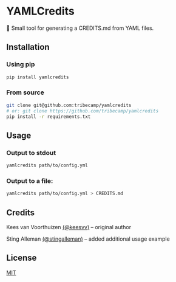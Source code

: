 # YAMLCredits

📜 Small tool for generating a CREDITS.md from YAML files.

## Installation

### Using pip

```python
pip install yamlcredits
```

### From source

```bash
git clone git@github.com:tribecamp/yamlcredits
# or: git clone https://github.com/tribecamp/yamlcredits
pip install -r requirements.txt
```

## Usage

### Output to stdout

```bash
yamlcredits path/to/config.yml
```

### Output to a file:

```bash
yamlcredits path/to/config.yml > CREDITS.md
```

## Credits

Kees van Voorthuizen [(@keesvv)](https://github.com/keesvv) – original author

Sting Alleman [(@stingalleman)](https://github.com/stingalleman) – added additional usage example

## License

[MIT](./LICENSE)
